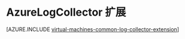 <properties
   pageTitle="AzureLogCollector VM 扩展 | Azure"
   description="描述 AzureLogCollector VM 扩展，该扩展可以收集所有日志文件并将其置于 Azure 存储空间的一个位置。"
   services="virtual-machines-windows"
   documentationCenter="virtual-machines"
   authors="squillace"
   manager="timlt"
   editor=""/>

<tags
   ms.service="virtual-machines-windows"
   ms.date="08/23/2016"
   wacn.date="10/25/2016"/>


# AzureLogCollector 扩展

[AZURE.INCLUDE [virtual-machines-common-log-collector-extension](../../includes/virtual-machines-common-log-collector-extension.md)]

<!---HONumber=Mooncake_0118_2016-->